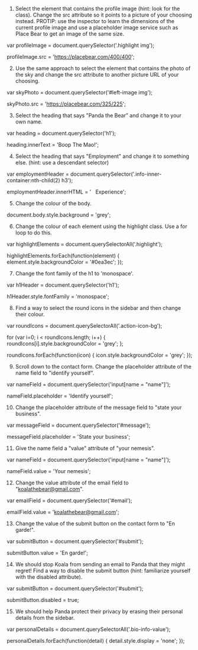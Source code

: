 1. Select the element that contains the profile image (hint: look for the class). Change the src attribute so it points to a picture of your choosing instead.
PROTIP: use the inspector to learn the dimensions of the current profile image and use a placeholder image service such as Place Bear to get an image of the same size.

var profileImage = document.querySelector('.highlight img');

profileImage.src = 'https://placebear.com/400/400';


2. Use the same approach to select the element that contains the photo of the sky and change the src attribute to another picture URL of your choosing.

var skyPhoto = document.querySelector('#left-image img');

skyPhoto.src = 'https://placebear.com/325/225';


3. Select the heading that says "Panda the Bear" and change it to your own name.

var heading = document.querySelector('h1');

heading.innerText = 'Boop The Mao!';


4. Select the heading that says "Employment" and change it to something else. (hint: use a descendant selector)

var employmentHeader = document.querySelector('.info-inner-container:nth-child(2) h3');

employmentHeader.innerHTML = '<i class="icon-suitcase"></i> &nbsp; Experience';


5. Change the colour of the body.

document.body.style.background = 'grey';



6. Change the colour of each element using the highlight class. Use a for loop to do this.

var highlightElements = document.querySelectorAll('.highlight');

highlightElements.forEach(function(element) {
  element.style.backgroundColor = '#0ea3ec';
});


7. Change the font family of the h1 to 'monospace'.

var h1Header = document.querySelector('h1');

h1Header.style.fontFamily = 'monospace';


8. Find a way to select the round icons in the sidebar and then change their colour.

var roundIcons = document.querySelectorAll('.action-icon-bg');

for (var i=0; i < roundIcons.length; i++) {
  roundIcons[i].style.backgroundColor = 'grey';
};

<!-- or -->

roundIcons.forEach(function(icon) {
    icon.style.backgroundColor = 'grey';
});


9. Scroll down to the contact form. Change the placeholder attribute of the name field to "identify yourself".

var nameField = document.querySelector('input[name = "name"]');

nameField.placeholder = 'Identify yourself';


10. Change the placeholder attribute of the message field to "state your business".

var messageField = document.querySelector('#message');

messageField.placeholder = 'State your business';



11. Give the name field a "value" attribute of "your nemesis".

var nameField = document.querySelector('input[name = "name"]');

nameField.value = 'Your nemesis';


12. Change the value attribute of the email field to "koalathebear@gmail.com".

var emailField = document.querySelector('#email');

emailField.value = 'koalathebear@gmail.com';


13. Change the value of the submit button on the contact form to "En garde!".

var submitButton = document.querySelector('#submit');

submitButton.value = 'En garde!';


14. We should stop Koala from sending an email to Panda that they might regret! Find a way to disable the submit button (hint: familiarize yourself with the disabled attribute).

var submitButton = document.querySelector('#submit');

submitButton.disabled = true;


15. We should help Panda protect their privacy by erasing their personal details from the sidebar.

var personalDetails = document.querySelectorAll('.bio-info-value');

personalDetails.forEach(function(detail) {
    detail.style.display = 'none';
});
